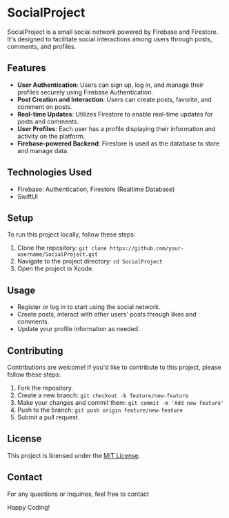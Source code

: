 # SocialProject

SocialProject is a small social network powered by Firebase and Firestore. It's designed to facilitate social interactions among users through posts, comments, and profiles.

## Features

- **User Authentication**: Users can sign up, log in, and manage their profiles securely using Firebase Authentication.
- **Post Creation and Interaction**: Users can create posts, favorite, and comment on posts.
- **Real-time Updates**: Utilizes Firestore to enable real-time updates for posts and comments.
- **User Profiles**: Each user has a profile displaying their information and activity on the platform.
- **Firebase-powered Backend**: Firestore is used as the database to store and manage data.

## Technologies Used

- Firebase: Authentication, Firestore (Realtime Database)
- SwiftUI

## Setup

To run this project locally, follow these steps:

1. Clone the repository: `git clone https://github.com/your-username/SocialProject.git`
2. Navigate to the project directory: `cd SocialProject`
3. Open the project in Xcode.

## Usage

- Register or log in to start using the social network.
- Create posts, interact with other users' posts through likes and comments.
- Update your profile information as needed.

## Contributing

Contributions are welcome! If you'd like to contribute to this project, please follow these steps:

1. Fork the repository.
2. Create a new branch: `git checkout -b feature/new-feature`
3. Make your changes and commit them: `git commit -m 'Add new feature'`
4. Push to the branch: `git push origin feature/new-feature`
5. Submit a pull request.

## License

This project is licensed under the [MIT License](LICENSE).

## Contact

For any questions or inquiries, feel free to contact

Happy Coding!
